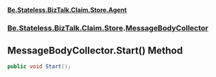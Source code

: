 #### [Be.Stateless.BizTalk.Claim.Store.Agent](README.md 'README')
### [Be.Stateless.BizTalk.Claim.Store](Be.Stateless.BizTalk.Claim.Store.md 'Be.Stateless.BizTalk.Claim.Store').[MessageBodyCollector](MessageBodyCollector.md 'Be.Stateless.BizTalk.Claim.Store.MessageBodyCollector')

## MessageBodyCollector.Start() Method

```csharp
public void Start();
```